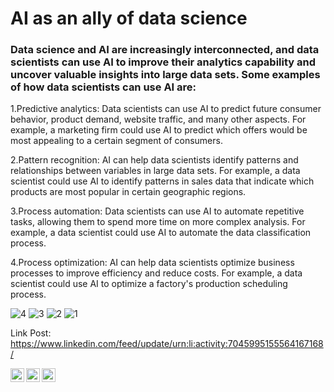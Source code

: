 # AI as an ally of data science

### Data science and AI are increasingly interconnected, and data scientists can use AI to improve their analytics capability and uncover valuable insights into large data sets. Some examples of how data scientists can use AI are:

1.Predictive analytics: Data scientists can use AI to predict future consumer behavior, product demand, website traffic, and many other aspects. For example, a marketing firm could use AI to predict which offers would be most appealing to a certain segment of consumers.

2.Pattern recognition: AI can help data scientists identify patterns and relationships between variables in large data sets. For example, a data scientist could use AI to identify patterns in sales data that indicate which products are most popular in certain geographic regions.

3.Process automation: Data scientists can use AI to automate repetitive tasks, allowing them to spend more time on more complex analysis. For example, a data scientist could use AI to automate the data classification process.

4.Process optimization: AI can help data scientists optimize business processes to improve efficiency and reduce costs. For example, a data scientist could use AI to optimize a factory's production scheduling process.

![4](https://user-images.githubusercontent.com/107339963/227852235-b7c33ddb-5981-4f97-a252-43737ce0cdbb.png)
![3](https://user-images.githubusercontent.com/107339963/227852274-4423f46f-60d9-4765-ae4a-6a8f5271e327.png)
![2](https://user-images.githubusercontent.com/107339963/227852265-f8bd26f9-d87d-4f3e-9c8c-494360d44efd.png)
![1](https://user-images.githubusercontent.com/107339963/227852261-dd5bccc4-fd17-495f-80fd-60afb6d5739c.png)


Link Post: https://www.linkedin.com/feed/update/urn:li:activity:7045995155564167168/

<a href="https://www.instagram.com/angelocastilloperz/">
  <img align="left" alt="Abhishek's Instagram" width="22px" src="https://raw.githubusercontent.com/hussainweb/hussainweb/main/icons/instagram.png" />
</a>
<a href="https://twitter.com/AngeloCasell">
  <img align="left" alt="Abhishek Naidu | Twitter" width="22px" src="https://raw.githubusercontent.com/peterthehan/peterthehan/master/assets/twitter.svg" />
</a>
<a href="https://www.linkedin.com/in/castilloperz/">
  <img align="left" alt="Abhishek's LinkedIN" width="22px" src="https://raw.githubusercontent.com/peterthehan/peterthehan/master/assets/linkedin.svg" />
</a>
